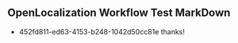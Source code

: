 ## OpenLocalization Workflow Test MarkDown
* 452fd811-ed63-4153-b248-1042d50cc81e thanks!

<!--HONumber=Aug16_HO5-->


